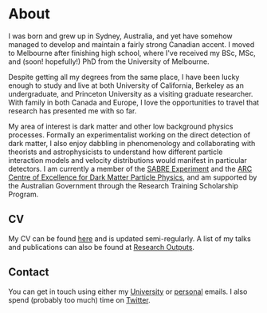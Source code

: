 # About
I was born and grew up in Sydney, Australia, and yet have somehow managed to develop and maintain a fairly strong Canadian accent. I moved to Melbourne after finishing high school, where I've received my BSc, MSc, and (soon! hopefully!) PhD from the University of Melbourne.

Despite getting all my degrees from the same place, I have been lucky enough to study and live at both University of California, Berkeley as an undergraduate, and Princeton University as a visiting graduate researcher. With family in both Canada and Europe, I love the opportunities to travel that research has presented me with so far.

My area of interest is dark matter and other low background physics processes. Formally an experimentalist working on the direct detection of dark matter, I also enjoy dabbling in phenomenology and collaborating with theorists and astrophysicists to understand how different particle interaction models and velocity distributions would manifest in particular detectors. I am currently a member of the [SABRE Experiment](https://www.sabre-experiment.org.au/) and the [ARC Centre of Excellence for Dark Matter Particle Physics](https://www.centredarkmatter.org/), and am supported by the Australian Government through the Research Training Scholarship Program.

## CV
My CV can be found [here](https://github.com/mjzurowski/mjzurowski.github.io/files/7577531/ZurowskiCV.pdf) and is updated semi-regularly. A list of my talks and publications can also be found at [Research Outputs](https://mjzurowski.github.io/research-outputs).

## Contact
You can get in touch using either my [University](mailto:madeleine.zurowski@unimelb.edu.au) or [personal](mailto:mjzurowski@gmail.com) emails. I also spend (probably too much) time on [Twitter](https://twitter.com/mjzurowski).

